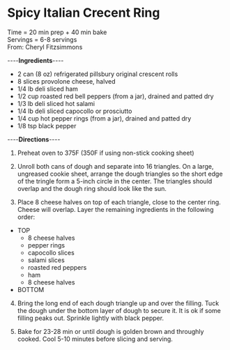 Spicy Italian Crecent Ring
====
Time = 20 min prep + 40 min bake \
Servings = 6-8 servings \
From: Cheryl Fitzsimmons

----**Ingredients**----

- 2 can (8 oz) refrigerated pillsbury original crescent rolls
- 8 slices provolone cheese, halved
- 1/4 lb deli sliced ham
- 1/2 cup roasted red bell peppers (from a jar), drained and patted dry
- 1/3 lb deli sliced hot salami
- 1/4 lb deli sliced capocollo or prosciutto
- 1/4 cup hot pepper rings (from a jar), drained and patted dry
- 1/8 tsp black pepper


----**Directions**----

1. Preheat oven to 375F (350F if using non-stick cooking sheet)

2. Unroll both cans of dough and separate into 16 triangles. On a large, ungreased cookie sheet, arrange the dough triangles so the short edge of the tringle form a 5-inch circle in the center. The triangles should overlap and the dough ring should look like the sun. 

3. Place 8 cheese halves on top of each triangle, close to the center ring. Cheese will overlap. Layer the remaining ingredients in the following order:

- TOP
  - 8 cheese halves
  - pepper rings
  - capocollo slices
  - salami slices
  - roasted red peppers
  - ham
  - 8 cheese halves
- BOTTOM

4. Bring the long end of each dough triangle up and over the filling. Tuck the dough under the bottom layer of dough to secure it. It is ok if some filling peaks out. Sprinkle lightly with black pepper. 

5. Bake for 23-28 min or until dough is golden brown and throughly cooked. Cool 5-10 minutes before slicing and serving. 
